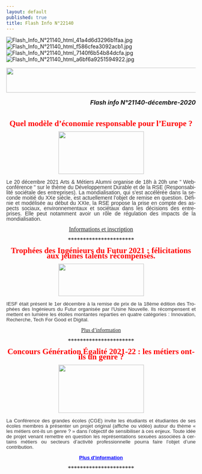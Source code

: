 ```yaml
---
layout: default
published: true
title: Flash Info N°22140
---
```




![Flash_Info_N°21140_html_41a4d6d3296b1faa.jpg]({{site.baseurl}}/media/Flash_Info_N°21140_html_41a4d6d3296b1faa.jpg)
![Flash_Info_N°21140_html_f586cfea3092acb1.jpg]({{site.baseurl}}/media/Flash_Info_N°21140_html_f586cfea3092acb1.jpg)
![Flash_Info_N°21140_html_7140f6b54b84dcfa.jpg]({{site.baseurl}}/media/Flash_Info_N°21140_html_7140f6b54b84dcfa.jpg)
![Flash_Info_N°21140_html_a6bf6a9251594922.jpg]({{site.baseurl}}/media/Flash_Info_N°21140_html_a6bf6a9251594922.jpg)


<body lang="fr-FR" link="#0000ff" vlink="#800080" dir="ltr"><p align="center" style="line-height: 100%; margin-bottom: 0.19in">
<img src="/media/a26e34efcae52d112c5cd29877d07f76_html_a6bf6a9251594922.jpg" name="Image 2" align="bottom" width="680" height="66" border="0"/>
</p>
<p align="right" style="line-height: 100%; margin-bottom: 0in"><font size="3" style="font-size: 12pt"><i><b>Flash
info N°21140-décembre-2020</b></i></font></p>
<p align="center" style="line-height: 100%; margin-bottom: 0in"><br/>

</p>
<p align="center" style="line-height: 100%; margin-bottom: 0in"><font color="#ff0000"><font face="Engravers MT, serif"><font size="4" style="font-size: 16pt"><b>Quel
modèle d’économie responsable pour l’Europe ?</b></font></font></font></p>
<p align="center" style="line-height: 100%; margin-bottom: 0in"><img src="/media/a26e34efcae52d112c5cd29877d07f76_html_f586cfea3092acb1.jpg" name="Image 1" align="bottom" width="227" height="113" border="0"/>
</p>
<p align="justify" style="line-height: 100%; margin-bottom: 0in"><font color="#333333"><font face="Arial, serif">Le
20 décembre 2021 Arts &amp; Métiers Alumni organise de 18h à 20h
une &quot;&nbsp;Webconférence &quot; sur le thème du&nbsp;Développement
Durable et de la RSE (Responsabilité sociétale des entreprises). La
mondialisation, qui s’est accélérée dans la seconde moitié du
XXe siècle, est actuellement l’objet de remise en question.
Définie et modélisée au début du XXIe, la RSE propose la prise en
compte des aspects sociaux, environnementaux et sociétaux dans les
décisions des entreprises. Elle peut notamment avoir un rôle de
régulation des impacts de la mondialisation.</font></font></p>
<p align="center" style="line-height: 100%; margin-bottom: 0in"><font color="#0000ff"><u><a href="https://www.arts-et-metiers.asso.fr/events/74239"><font face="Calibri, serif"><font size="3" style="font-size: 12pt">Informations
et inscription</font></font></a></u></font></p>
<p align="center" style="line-height: 100%; margin-bottom: 0in"><font color="#000000"><font face="Calibri, serif"><font size="3" style="font-size: 12pt">**********************</font></font></font></p>
<p align="center" style="line-height: 100%; margin-bottom: 0in"><font color="#ff0000"><font face="Engravers MT, serif"><font size="4" style="font-size: 16pt"><b>Trophées
des Ingénieurs du Futur 2021 : félicitations aux jeunes talents
récompensés.</b></font></font></font></p>
<p align="center" style="line-height: 100%; margin-bottom: 0in"><img src="/media/a26e34efcae52d112c5cd29877d07f76_html_41a4d6d3296b1faa.jpg" name="Image 3" align="bottom" width="227" height="86" border="0"/>
</p>
<p align="justify" style="line-height: 100%; margin-bottom: 0in"><font color="#333333"><font face="Arial, serif"><font size="2" style="font-size: 10pt">IESF
était présent le 1er décembre à la remise de prix de la 18ème
édition des Trophées des Ingénieurs du Futur organisée par
l'Usine Nouvelle. Ils récompensent et mettent en lumière les
étoiles montantes reparties en quatre catégories : Innovation,
Recherche, Tech For Good et Digital.</font></font></font></p>
<p align="center" style="line-height: 100%; margin-bottom: 0in"><font color="#0000ff"><u><a href="https://evenements.infopro-digital.com/usinenouvelle/evenement-trophees-des-ingenieurs-du-futur-2021-2021-p-14204#/?xtor=ES-59"><font face="Calibri, serif">Plus
d’information</font></a></u></font></p>
<p align="center" style="line-height: 100%; margin-bottom: 0in"><font color="#000000"><font face="Calibri, serif"><font size="3" style="font-size: 12pt">**********************</font></font></font></p>
<p align="center" style="line-height: 100%; margin-bottom: 0in"><font color="#ff0000"><font face="Engravers MT, serif"><font size="4" style="font-size: 16pt"><b>Concours
Génération Égalité 2021-22 : les métiers ont-ils un genre ?</b></font></font></font></p>
<p align="center" style="line-height: 100%; margin-bottom: 0in"><img src="/media/a26e34efcae52d112c5cd29877d07f76_html_7140f6b54b84dcfa.jpg" name="Image 4" align="bottom" width="227" height="128" border="0"/>
</p>
<p align="justify" style="line-height: 100%; margin-bottom: 0in"><font color="#333333"><font face="Arial, serif"><font size="2" style="font-size: 10pt">La
Conférence des grandes écoles (CGE) invite les étudiants et
étudiantes de ses écoles membres à présenter un projet original
(affiche ou vidéo) autour du thème « les métiers ont-ils un genre
? » dans l’objectif de sensibiliser à ces enjeux. Toute idée
de&nbsp;projet venant remettre en question les représentations
sexuées associées à certains métiers ou secteurs d’activité
professionnelle&nbsp;pourra faire l’objet d’une contribution.</font></font></font></p>
<p align="center" style="line-height: 100%; margin-bottom: 0in"><b><a href="http://bit.ly/3lS3Ags" target="_blank"><font color="#0000ff"><font face="Arial, serif"><font size="2" style="font-size: 10pt"><u>Plus
d'information</u></font></font></font></a></b></p>
<p align="center" style="line-height: 100%; margin-bottom: 0in"><font color="#000000"><font face="Calibri, serif"><font size="3" style="font-size: 12pt">**********************</font></font></font></p>
</body>